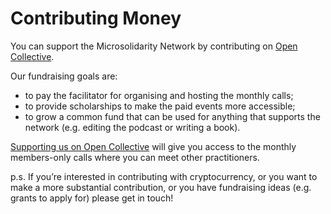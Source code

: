 # Contributing Money

You can support the Microsolidarity Network by contributing on [Open Collective](https://opencollective.com/microsolidarity/).

Our fundraising goals are:

* to pay the facilitator for organising and hosting the monthly calls;
* to provide scholarships to make the paid events more accessible;
* to grow a common fund that can be used for anything that supports the network (e.g. editing the podcast or writing a book).

[Supporting us on Open Collective](https://opencollective.com/microsolidarity) will give you access to the monthly members-only calls where you can meet other practitioners.

p.s. If you’re interested in contributing with cryptocurrency, or you want to make a more substantial contribution, or you have fundraising ideas (e.g. grants to apply for) please get in touch!
